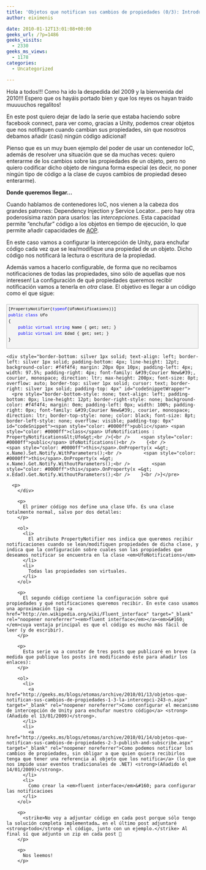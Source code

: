 ```yaml
---
title: 'Objetos que notifican sus cambios de propiedades (0/3): Introducción'
author: eiximenis

date: 2010-01-12T13:01:08+00:00
geeks_url: /?p=1486
geeks_visits:
  - 2330
geeks_ms_views:
  - 1178
categories:
  - Uncategorized

---
```

Hola a todos!!! Como ha ido la despedida del 2009 y la bienvenida del 2010!!! Espero que os hayáis portado bien y que los reyes os hayan traído muuuuchos regalitos!

En este post quiero dejar de lado la serie que estaba haciendo sobre facebook connect, para ver como, gracias a Unity, podemos crear objetos que nos notifiquen cuando cambian sus propiedades, sin que nosotros debamos añadir (casi) ningún código adicional!

Pienso que es un muy buen ejemplo del poder de usar un contenedor IoC, además de resolver una situación que se da muchas veces: quiero enterarme de los cambios sobre las propiedades de un objeto, pero no quiero codificar dicho objeto de ninguna forma especial (es decir, no poner ningún tipo de código a la clase de cuyos cambios de propiedad deseo enterarme).

**Donde queremos llegar…**

Cuando hablamos de contenedores IoC, nos vienen a la cabeza dos grandes patrones: Dependency Injection y Service Locator… pero hay otra poderosísima razón para usarlos: las _intercepciones_. Esta capacidad permite “enchufar” código a los objetos en tiempo de ejecución, lo que permite añadir capacidades de <a href="http://en.wikipedia.org/wiki/Aspect-oriented_programming" target="_blank" rel="noopener noreferrer">AOP</a>.

En este caso vamos a configurar la intercepción de Unity, para enchufar código cada vez que se lea/modifique una propiedad de un objeto. Dicho código nos notificará la lectura o escritura de la propiedad.

Además vamos a hacerlo configurable, de forma que no recibamos notificaciones de todas las propiedades, sino sólo de aquellas que nos interesen! La configuración de què propiedades queremos recibir notificación vamos a tenerla en _otra_ clase. El objetivo es llegar a un código como el que sigue:

<div style="border-bottom: silver 1px solid; text-align: left; border-left: silver 1px solid; padding-bottom: 4px; line-height: 12pt; background-color: #f4f4f4; margin: 20px 0px 10px; padding-left: 4px; width: 97.5%; padding-right: 4px; font-family: &#39;Courier New&#39;, courier, monospace; direction: ltr; max-height: 200px; font-size: 8pt; overflow: auto; border-top: silver 1px solid; cursor: text; border-right: silver 1px solid; padding-top: 4px" id="codeSnippetWrapper">
  <pre style="border-bottom-style: none; text-align: left; padding-bottom: 0px; line-height: 12pt; border-right-style: none; background-color: #f4f4f4; margin: 0em; padding-left: 0px; width: 100%; padding-right: 0px; font-family: &#39;Courier New&#39;, courier, monospace; direction: ltr; border-top-style: none; color: black; font-size: 8pt; border-left-style: none; overflow: visible; padding-top: 0px" id="codeSnippet">[PropertyNotifier(<span style="color: #0000ff">typeof</span>(UfoNotifications))]<br /><span style="color: #0000ff">public</span> <span style="color: #0000ff">class</span> Ufo<br />{<br />    <span style="color: #0000ff">public</span> <span style="color: #0000ff">virtual</span> <span style="color: #0000ff">string</span> Name { get; set; }<br />    <span style="color: #0000ff">public</span> <span style="color: #0000ff">virtual</span> <span style="color: #0000ff">int</span> Edad { get; set; }<br />}</pre>
  
  <p>
    </div> 
    
    <div style="border-bottom: silver 1px solid; text-align: left; border-left: silver 1px solid; padding-bottom: 4px; line-height: 12pt; background-color: #f4f4f4; margin: 20px 0px 10px; padding-left: 4px; width: 97.5%; padding-right: 4px; font-family: &#39;Courier New&#39;, courier, monospace; direction: ltr; max-height: 200px; font-size: 8pt; overflow: auto; border-top: silver 1px solid; cursor: text; border-right: silver 1px solid; padding-top: 4px" id="codeSnippetWrapper">
      <pre style="border-bottom-style: none; text-align: left; padding-bottom: 0px; line-height: 12pt; border-right-style: none; background-color: #f4f4f4; margin: 0em; padding-left: 0px; width: 100%; padding-right: 0px; font-family: &#39;Courier New&#39;, courier, monospace; direction: ltr; border-top-style: none; color: black; font-size: 8pt; border-left-style: none; overflow: visible; padding-top: 0px" id="codeSnippet"><span style="color: #0000ff">public</span> <span style="color: #0000ff">class</span> UfoNotifications : PropertyNotifications&lt;Ufo&gt;<br />{<br />    <span style="color: #0000ff">public</span> UfoNotifications()<br />    {<br />        <span style="color: #0000ff">this</span>.OnProperty(x =&gt; x.Name).Set.Notify.WithParameters();<br />        <span style="color: #0000ff">this</span>.OnProperty(x =&gt; x.Name).Get.Notify.WithoutParameters();<br />        <span style="color: #0000ff">this</span>.OnProperty(x =&gt; x.Edad).Get.Notify.WithoutParameters();<br />    }<br />}</pre>
      
      <p>
        </div> 
        
        <p>
          El primer código nos define una clase Ufo. Es una clase totalmente normal, salvo por dos detalles:
        </p>
        
        <ol>
          <li>
            El atributo PropertyNotifier nos indica que queremos recibir notificaciones cuando se lean/modifiquen propiedades de dicha clase, y indica que la configuración sobre cuales son las propiedades que deseamos notificar se encuentra en la clase <em>UfoNotifications</em>
          </li>
          <li>
            Todas las propiedades son virtuales.
          </li>
        </ol>
        
        <p>
          El segundo código contiene la configuración sobre qué propiedades y qué notificaciones queremos recibir. En este caso usamos una aproximación tipo <a href="http://en.wikipedia.org/wiki/Fluent_interface" target="_blank" rel="noopener noreferrer"><em>fluent interface</em></a><em>&#160;</em>cuya ventaja principal es que el código es mucho más fácil de leer (y de escribir).
        </p>
        
        <p>
          Esta serie va a constar de tres posts que publicaré en breve (a medida que publique los posts iré modificando éste para añadir los enlaces):
        </p>
        
        <ol>
          <li>
            <a href="http://geeks.ms/blogs/etomas/archive/2010/01/13/objetos-que-notifican-sus-cambios-de-propiedades-1-3-la-intercepci-243-n.aspx" target="_blank" rel="noopener noreferrer">Como configurar el mecanismo de intercepción de Unity para enchufar nuestro código</a> <strong>(Añadido el 13/01/2009)</strong>.
          </li>
          <li>
            <a href="http://geeks.ms/blogs/etomas/archive/2010/01/14/objetos-que-notifican-sus-cambios-de-propiedades-2-3-publish-and-subscribe.aspx" target="_blank" rel="noopener noreferrer">Como podemos notificar los cambios de propiedades, sin obligar a que quien quiera recibirlos tenga que tener una referencia al objeto que los notifica</a> (lo que nos impide usar eventos tradicionales de .NET) <strong>(Añadido el 14/01/2009)</strong>.
          </li>
          <li>
            Como crear la <em>fluent interface</em>&#160; para configurar las notificacioes
          </li>
        </ol>
        
        <p>
          <strike>No voy a adjuntar código en cada post porque sólo tengo la solución completa implementada… en el último post adjuntaré <strong>todo</strong> el código, junto con un ejemplo.</strike> Al final sí que adjunto un zip en cada post 🙂
        </p>
        
        <p>
          Nos leemos!
        </p>
